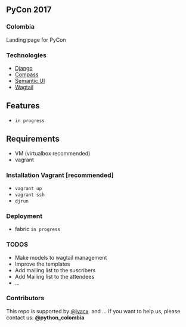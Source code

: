 ## PyCon 2017
### Colombia

Landing page for PyCon

### Technologies

  * [Django](https://www.djangoproject.com/)
  * [Compass](http://compass-style.org/)
  * [Semantic UI](http://semantic-ui.com/)
  * [Wagtail](https://wagtail.io//)


## Features
  * `in progress`

## Requirements
  * VM (virtualbox recommended)
  * vagrant

### Installation Vagrant [recommended]
  * `vagrant up`
  * `vagrant ssh`
  * `djrun`


### Deployment

  * fabric  `in progress`


### TODOS
  - Make models to wagtail management
  - Improve the templates
  - Add mailing list to the suscribers
  - Add Mailing list to the attendees
  - ...


### Contributors

This repo is supported by [@jvacx](http://jvacx.com). and ...
If you want to help us, please contact us: **@python_colombia**
